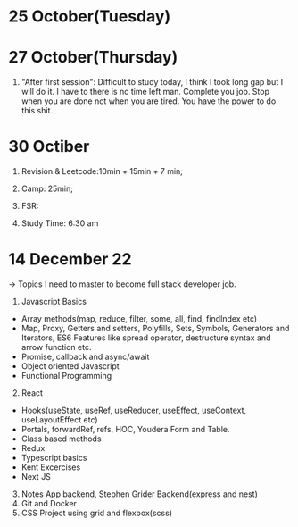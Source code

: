 # 25 October(Tuesday)

# 27 October(Thursday)

1. "After first session": Difficult to study today, I think I took long gap but I will do it. I have to there is no time left man. Complete you job. Stop when you are done not when you are tired. You have the power to do this shit.

# 30 Octiber

1. Revision & Leetcode:10min + 15min + 7 min;
2. Camp: 25min;
3. FSR:

4. Study Time: 6:30 am

# 14 December 22

-> Topics I need to master to become full stack developer job.

1. Javascript Basics

- Array methods(map, reduce, filter, some, all, find, findIndex etc)
- Map, Proxy, Getters and setters, Polyfills, Sets, Symbols, Generators and Iterators, ES6 Features like spread operator, destructure syntax and arrow function etc.
- Promise, callback and async/await
- Object oriented Javascript
- Functional Programming

2. React

- Hooks(useState, useRef, useReducer, useEffect, useContext, useLayoutEffect etc)
- Portals, forwardRef, refs, HOC, Youdera Form and Table.
- Class based methods
- Redux
- Typescript basics
- Kent Excercises
- Next JS

3. Notes App backend, Stephen Grider Backend(express and nest)
4. Git and Docker
5. CSS Project using grid and flexbox(scss)
